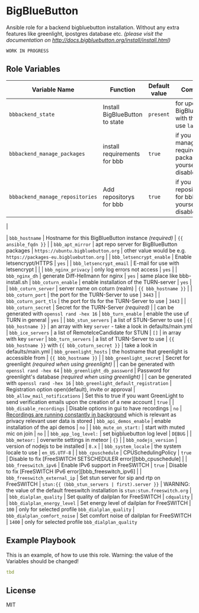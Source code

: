 # BigBlueButton
Ansible role for a backend bigbluebutton installation. Without any extra features like greenlight, ipostgres database etc.
*(please visit the documentation on http://docs.bigbluebutton.org/install/install.html)*

```
WORK IN PROGRESS
```

## Role Variables

| Variable Name | Function | Default value | Comment |
| ------------- | -------- | ------------- | ------- |
| `bbbackend_state` | Install BigBlueButton to state | `present` | for updating BigBlueButton with this role use `latest` |
| `bbbackend_manage_packages` | install requirements for bbb | `true` | if you manage required packages yourself, disable it. |
| `bbbackend_manage_repositories` | Add repositorys for bbb | `true` | if you add the repositorys for bbb by yourself, disable it. |
|



| `bbb_hostname` | Hostname for this BigBlueButton instance _(required)_ | `{{ ansible_fqdn }}` |
| `bbb_apt_mirror` | apt repo server for BigBlueButton packages | `https://ubuntu.bigbluebutton.org` | other value would be e.g. `https://packages-eu.bigbluebutton.org` |
| `bbb_letsencrypt_enable` | Enable letsencrypt/HTTPS | `yes` |
| `bbb_letsencrypt_email` | E-mail for use with letsencrypt | |
| `bbb_nginx_privacy` | only log errors not access | `yes` |
| `bbb_nginx_dh` | generate Diff-Hellmann for nginx | `yes` | same place like bbb-install.sh
| `bbb_coturn_enable` | enable installation of the TURN-server | `yes` |
| `bbb_coturn_server` | server name on coturn (realm) | `{{ bbb_hostname }}` |
| `bbb_coturn_port` | the port for the TURN-Server to use | `3443` |
| `bbb_coturn_port_tls` | the port for tls for the TURN-Server to use | `3443` |
| `bbb_coturn_secret` | Secret for the TURN-Server  _(required)_ | | can be generated with `openssl rand -hex 16`
| `bbb_turn_enable` | enable the use uf TURN in general | `yes` |
| `bbb_stun_servers` | a list of STUN-Server to use | `{{ bbb_hostname }}` | an array with key `server` - take a look in defaults/main.yml
| `bbb_ice_servers` | a list of RemoteIceCandidate for STUN | `[]` | in array with key `server`
| `bbb_turn_servers` | a list of TURN-Server to use | `{{ bbb_hostname }}` with `{{ bbb_coturn_secret }}` | take a look in defaults/main.yml
| `bbb_greenlight_hosts` | the hostname that greenlight is accessible from | `{{ bbb_hostname }}` |
| `bbb_greenlight_secret` | Secret for greenlight _(required when using greenlight)_ |  | can be generated with `openssl rand -hex 64`
| `bbb_greenlight_db_password` | Password for greenlight's database  _(required when using greenlight)_ | | can be generated with `openssl rand -hex 16`
| `bbb_greenlight_default_registration` | Registration option open(default), invite or approval
| `bbb_allow_mail_notifications`  | Set this to true if you want GreenLight to send verification emails upon the creation of a new account | `true` |
| `bbb_disable_recordings` | Disable options in gui to have recordings | `no` | [Recordings are running constantly in background](https://github.com/bigbluebutton/bigbluebutton/issues/9202) which is relevant as privacy relevant user data is stored
| `bbb_api_demos_enable` | enable installation of the api demos | `no` |
| `bbb_mute_on_start:` | start with muted mic on join | `no` |
| `bbb_app_log_level:` | set bigbluebutton log level | `DEBUG` |
| `bbb_meteor:` | overwrite settings in meteor | `{}` |
| `bbb_nodejs_version` | version of nodejs to be installed | `8.x` |
| `bbb_system_locale` | the system locale to use | `en_US.UTF-8` |
| `bbb_cpuschedule` | CPUSchedulingPolicy | `true` | Disable to fix [FreeSWITCH SETSCHEDULER error][bbb_cpuschedule] |
| `bbb_freeswitch_ipv6` | Enable IPv6 support in FreeSWITCH | `true` | Disable to fix [FreeSWITCH IPv6 error][bbb_freeswitch_ipv6] |
| `bbb_freeswitch_external_ip` | Set stun server for sip and rtp on FreeSWITCH | `stun:{{ (bbb_stun_servers | first).server }}` | WARNING: the value of the default freeswitch installation is `stun:stun.freeswitch.org` |
| `bbb_dialplan_quality` | Set quality of dailplan for FreeSWITCH | `cdquality` |
| `bbb_dialplan_energy_level` | Set energy level of dailplan for FreeSWITCH | `100` | only for selected profile `bbb_dialplan_quality`
| `bbb_dialplan_comfort_noise` | Set comfort noise of dailplan for FreeSWITCH | `1400` | only for selected profile `bbb_dialplan_quality`

## Example Playbook
This is an example, of how to use this role. Warning: the value of the Variables should be changed!
```yaml
tbd
```

## License
MIT
